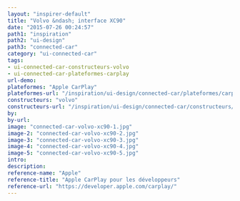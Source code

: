 ```yaml
---
layout: "inspirer-default"
title: "Volvo &ndash; interface XC90"
date: "2015-07-26 00:24:57"
path1: "inspiration"
path2: "ui-design"
path3: "connected-car"
category: "ui-connected-car"
tags:
- ui-connected-car-constructeurs-volvo
- ui-connected-car-plateformes-carplay
url-demo:
plateformes: "Apple CarPlay"
plateformes-url: "/inspiration/ui-design/connected-car/plateformes/carplay/"
constructeurs: "volvo"
constructeurs-url: "/inspiration/ui-design/connected-car/constructeurs/volvo/"
by:
by-url:
image: "connected-car-volvo-xc90-1.jpg"
image-2: "connected-car-volvo-xc90-2.jpg"
image-3: "connected-car-volvo-xc90-3.jpg"
image-4: "connected-car-volvo-xc90-4.jpg"
image-5: "connected-car-volvo-xc90-5.jpg"
intro:
description:
reference-name: "Apple"
reference-title: "Apple CarPlay pour les développeurs"
reference-url: "https://developer.apple.com/carplay/"
---
```

